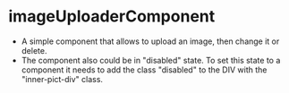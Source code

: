 # imageUploaderComponent

<ul>
  <li>A simple component that allows to upload an image, then change it or delete.</li>
  <li>The component also could be in "disabled" state. To set this state to a component it needs to add the class "disabled" to the DIV with the "inner-pict-div" class.</li>
</ul>
